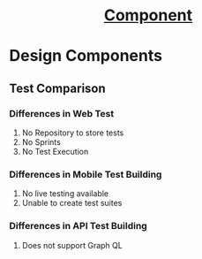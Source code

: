 <h1 style="text-align: center; text-decoration:underline; font-weight: bold;">Component</h1>

# Design Components

## Test Comparison<!-- {docsify-ignore} --> 

### Differences in Web Test
1. No Repository to store tests
1. No Sprints
1. No Test Execution

### Differences in Mobile Test Building
1. No live testing available
1. Unable to create test suites

### Differences in API Test Building
1. Does not support Graph QL